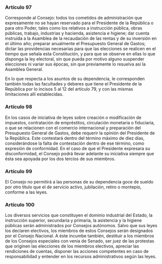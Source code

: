 ### Artículo 97 ###

Corresponde al Consejo: todos los cometidos de administración que expresamente no se hayan reservado para el Presidente de la República o para otro Poder, tales como los relativos a instrucción pública, obras públicas, trabajo, industrias y hacienda, asistencia e higiene; dar cuenta instruida a la Asamblea de la recaudación de las rentas y de su inversión en el último año; preparar anualmente el Presupuesto General de Gastos; dictar las providencias necesarias para que las elecciones se realicen en el tiempo que señala esta Constitución, y para que se observe en ellas lo que disponga la ley electoral, sin que pueda por motivo alguno suspender elecciones ni variar sus épocas, sin que previamente lo resuelva así la Asamblea General.

En lo que respecta a los asuntos de su dependencia, le corresponden también todas las facultades y deberes que tiene el Presidente de la República por lo incisos 5 al 12 del artículo 79, y con las mismas limitaciones allí establecidas.

### Artículo 98 ###

En los casos de iniciativa de leyes sobre creación o modificación de impuestos, contratación de empréstitos, circulación monetaria o fiduciaria, o que se relacionen con el comercio internacional y preparación del Presupuesto General de Gastos, debe requerir la opinión del Presidente de la República.
Este contestará dentro del término máximo de diez días, considerándose la falta de contestación dentro de ese término, como expresión de conformidad.
En el caso de que el Presidente expresara su disconformidad, el Consejo podrá llevar adelante su iniciativa siempre que ésta sea apoyada por los dos tercios de sus miembros.

### Artículo 99 ###

El Consejo no permitirá a las personas de su dependencia goce de sueldo por otro título que el de servicio activo, jubilación, retiro o montepío, conforme a las leyes.

### Artículo 100 ###

Los diversos servicios que constituyen el dominio industrial del Estado, la instrucción superior, secundaria y primaria, la asistencia y la higiene públicas serán administrados por Consejos autónomos.
Salvo que sus leyes los declaren electivos, los miembros de estos Consejos serán designados por el Consejo Nacional.
A éste incumbe también, destituir a los miembros de los Consejos especiales con venia de Senado, ser juez de las protestas que originen las elecciones de los miembros electivos, apreciar las rendiciones de cuentas, disponer las acciones competentes en caso de responsabilidad y entender en los recursos administrativos según las leyes.
